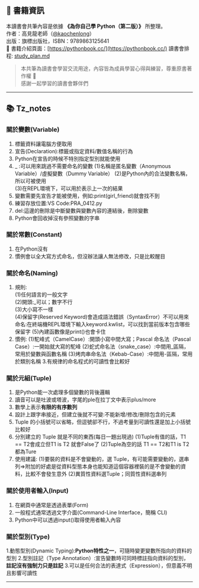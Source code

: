 ## 📘 書籍資訊

本讀書會共筆內容是依據 **《為你自己學 Python（第二版）》** 所整理。  
作者：高見龍老師（[@kaochenlong](https://github.com/kaochenlong)）  
出版：旗標出版社，ISBN：9789863125641  
📖 書籍介紹頁面：[https://pythonbook.cc/](https://pythonbook.cc/)
讀書會排程: [study_plan.md](./study_plan.md)
> 本共筆為讀書會學習交流用途，內容皆為成員學習心得與練習，尊重原書著作權 🙏  
> 感謝一起學習的讀書會夥伴們
---

## 📚 Tz_notes
### 關於變數(Variable)
1.  標籤資料讓電腦方便取用
2.  宣告(Declaration):標籤或指定資料/數值名稱的行為
3.  Python在宣告的時候不特別指定型別就能使用
4.  _ :可以用來跳過不需要命名的變數
  (1)名稱是匿名變數（Anonymous Variable）/虛擬變數（Dummy Variable） 
  (2)是Python內的合法變數名稱，所以可被使用  
  (3)在REPL環境下，可以用於表示上一次的結果  
5.  變數需要先宣告才能被使用，例如:print(girl_friend)就會找不到
6.  練習存放位置:VS Code:PRA_0412.py
7.  del:這邊的刪除是中斷變數與變數內容的連結後，刪除變數
8.  Python會回收掉沒有參照變數的字串

### 關於常數(Constant)
1. 在Python沒有
2. 慣例會以全大寫方式命名，但沒辦法讓人無法修改，只是比較醒目

### 關於命名(Naming)
1. 規則:  
   (1)任何語言的一般文字  
   (2)開頭:_可以；數字不行  
   (3)大小寫不一樣  
   (4)保留字(Reserved Keyword)會造成語法錯誤（SyntaxError）不可以用來命名:在終端機REPL環境下輸入keyword.kwlist，可以找到當前版本包含哪些保留字
   (5)內建函數像是print()也會卡住
2. 慣例:
   (1)駝峰式（CamelCase）:開頭小寫中間大寫；Pascal 命名法（Pascal Case）:一開始就大寫的駝峰
   (2)蛇式命名法（snake_case）:中間用_區隔，常用於變數與函數名稱
   (3)烤肉串命名法（Kebab-Case）:中間用-區隔，常用於類別名稱
3.有規律的命名程式的可讀性會比較好

### 關於元組(Tuple)
1.  是Python能一次處理多個變數的背後邏輯
2.  讀音可以是吐波或塔波，字尾的ple在拉丁文中表示plus/more
3.  數學上表示**有限的有序數列**
4.  設計上跟字串接近，但建立後就不可變:不能新增/修改/刪除包含的元素
5.  Tuple 的小括號可以省略，但逗號卻不行，不過考量到可讀性還是加上小括號比較好
6.  分別建立的 Tuple 就是不同的東西(每日一題出現過)
  (1)Tuple有值的話，T1 == T2會成立但T1 is T2 就會False了
  (2)Tuple為空的話 T1 == T2和T1 is T2都為Ture
7. 使用建議:
   (1)要裝的資料是不會變動的，選 Tuple，有可能需要變動的，選串列=>附加的好處是從資料型態本身也能知道這個容器裡裝的是不會變動的資料，比較不會發生意外
   (2)異質性資料選Tuple；同質性資料選串列

### 關於使用者輸入(Input)
1.  在網頁中通常是透過表單(Form)
2.  一般程式通常透過文字介面(Command-Line Interface，簡稱 CLI)
3.  Python中可以透過input()取得使用者輸入內容

### 關於型別(Type)
1.動態型別(Dynamic Typing):**Python特性之一**，可隨時變更變數所指向的資料的型別
2.型別註記（Type Annotation）:宣告變數時可同時標註指向資料的型別，**註記沒有強制力只是註記**
3.可以是任何合法的表達式（Expression），但意義不明且影響可讀性

---
